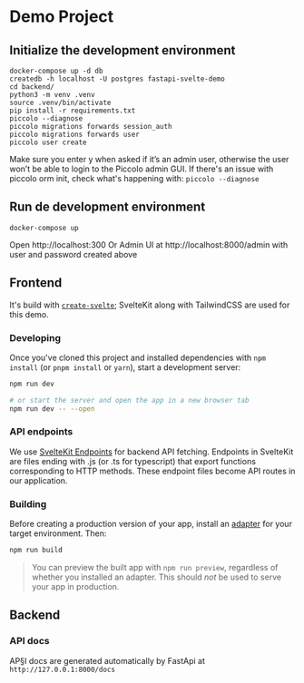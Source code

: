 # Demo Project

## Initialize the development environment

```
docker-compose up -d db
createdb -h localhost -U postgres fastapi-svelte-demo
cd backend/
python3 -m venv .venv
source .venv/bin/activate
pip install -r requirements.txt
piccolo --diagnose
piccolo migrations forwards session_auth
piccolo migrations forwards user
piccolo user create
```

Make sure you enter y when asked if it’s an admin user, otherwise the user won’t be able to login to the Piccolo admin GUI.
If there's an issue with piccolo orm init, check what's happening with: `piccolo --diagnose`

## Run de development environment

```
docker-compose up
```

Open http://localhost:300
Or Admin UI at http://localhost:8000/admin with user and password created above

## Frontend

It's build with [`create-svelte`](https://github.com/sveltejs/kit/tree/master/packages/create-svelte);
SvelteKit along with TailwindCSS are used for this demo.


### Developing

Once you've cloned this project and installed dependencies with `npm install` (or `pnpm install` or `yarn`), start a development server:

```bash
npm run dev

# or start the server and open the app in a new browser tab
npm run dev -- --open
```

### API endpoints

We use [SvelteKit Endpoints](https://kit.svelte.dev/docs#routing-endpoints) for backend API fetching. Endpoints in SvelteKit are files ending with .js (or .ts for typescript) that export functions corresponding to HTTP methods. These endpoint files become API routes in our application.

### Building

Before creating a production version of your app, install an [adapter](https://kit.svelte.dev/docs#adapters) for your target environment. Then:

```bash
npm run build
```

> You can preview the built app with `npm run preview`, regardless of whether you installed an adapter. This should _not_ be used to serve your app in production.


## Backend

### API docs

AP§I docs are generated automatically by FastApi at `http://127.0.0.1:8000/docs`